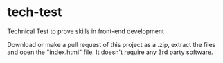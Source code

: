 # tech-test
Technical Test to prove skills in front-end development

Download or make a pull request of this project as a .zip, extract the files and open the "index.html" file. 
It doesn't require any 3rd party software.
